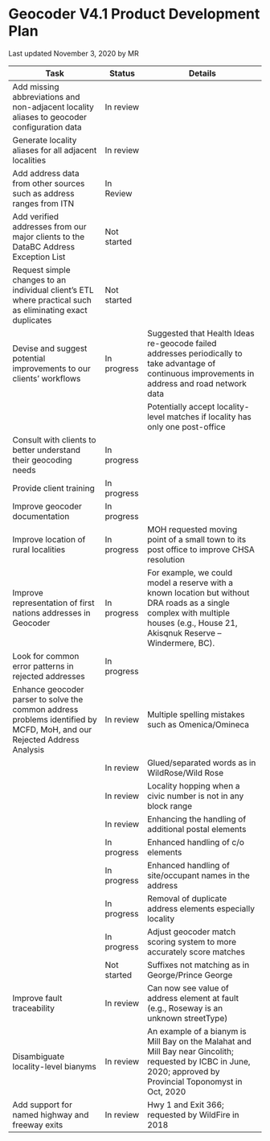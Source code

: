 # Geocoder V4.1 Product Development Plan
Last updated November 3, 2020 by MR

Task|Status|Details
|---|---|---|
|Add missing abbreviations and non-adjacent locality aliases to geocoder configuration data|In review|
|Generate locality aliases for all adjacent localities|In review|
| Add address data from other sources such as address ranges from ITN|In Review|
|Add verified addresses from our major clients to the DataBC Address Exception List|Not started
|Request simple changes to an individual client’s ETL where practical such as eliminating exact duplicates|Not started
|Devise and suggest potential improvements to our clients’ workflows|In progress|Suggested that Health Ideas re-geocode failed addresses periodically to take advantage of continuous improvements in address and road network data
|||Potentially accept locality-level matches if locality has only one post-office
|Consult with clients to better understand their geocoding needs|In progress|
|Provide client training|In progress|
|Improve geocoder documentation|In progress|
|Improve location of rural localities|In progress|MOH requested moving point of a small town to its post office to improve CHSA resolution
|Improve representation of first nations addresses in Geocoder|In progress| For example, we could  model a reserve with a known location but without DRA roads as a single complex with multiple houses (e.g., House 21, Akisqnuk Reserve – Windermere, BC).
|Look for common error patterns in rejected addresses|In progress
|Enhance geocoder parser to solve the common address problems identified by MCFD, MoH, and our Rejected Address Analysis|In review|Multiple spelling mistakes such as Omenica/Omineca
||In review|Glued/separated words as in WildRose/Wild Rose
||In review|Locality hopping when a civic number is not in any block range
||In review|Enhancing the handling of additional postal elements
||In progress|Enhanced handling of c/o elements|In progress
||In progress|Enhanced handling of site/occupant names in the address
||In progress|Removal of duplicate address elements especially locality
||In progress|Adjust geocoder match scoring system to more accurately score matches
||Not started|Suffixes not matching as in George/Prince George
|Improve fault traceability|In review|Can now see value of address element at fault (e.g., Roseway is an unknown streetType)
|Disambiguate locality-level bianyms|In review|An example of a bianym is Mill Bay on the Malahat and Mill Bay near Gincolith; requested by ICBC in June, 2020; approved by Provincial Toponomyst in Oct, 2020
|Add support for named highway and freeway exits|In review|Hwy 1 and Exit 366; requested by WildFire in 2018

